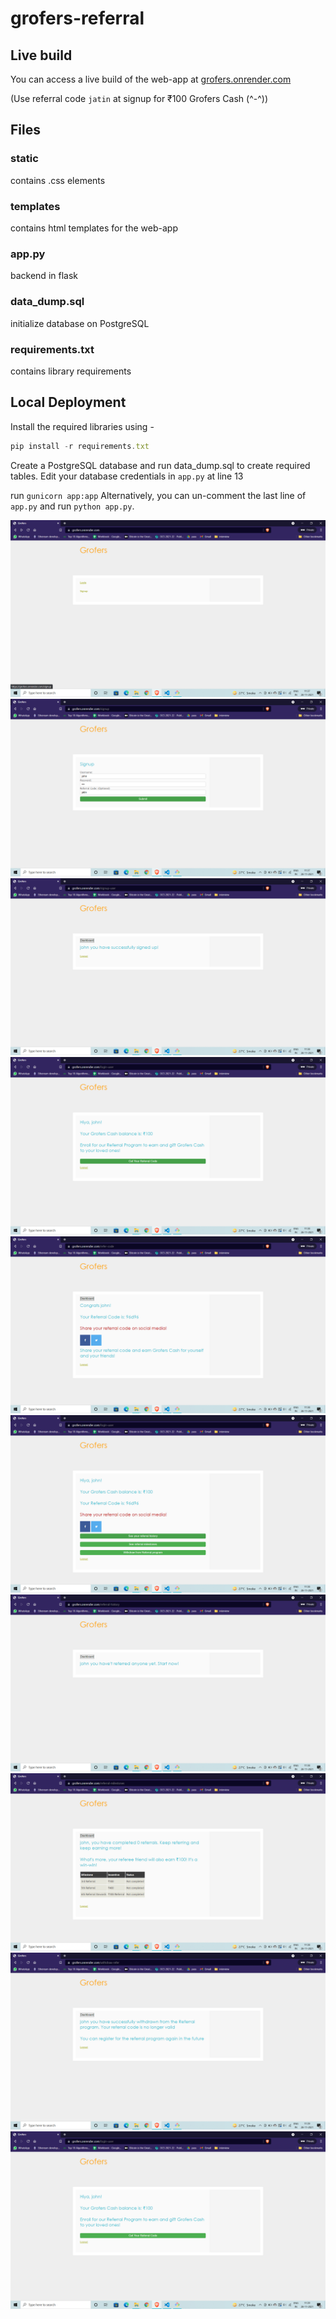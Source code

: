 # grofers-referral

## Live build

You can access a live build of the web-app at [grofers.onrender.com](https://grofers.onrender.com)

(Use referral code `jatin` at signup for ₹100 Grofers Cash (^-^))

## Files

### static

contains .css elements

### templates

contains html templates for the web-app

### app.py

backend in flask

### data_dump.sql

initialize database on PostgreSQL

### requirements.txt

contains library requirements

## Local Deployment

Install the required libraries using -
```typescript
pip install -r requirements.txt
```

Create a PostgreSQL database and run data_dump.sql to create required tables.
Edit your database credentials in `app.py` at line 13

run `gunicorn app:app`
Alternatively, you can un-comment the last line of `app.py` and run `python app.py`.

![Home Page](/images/1.png)
![Signup Page](/images/2.png)
![Signup Success Page](/images/3.png)
![Dashboard 0](/images/4.png)
![Generate Refer Code](/images/5.png)
![Dashboard 1](/images/6.png)
![Referral History](/images/7.png)
![Referral Milestones](/images/8.png)
![Withdraw Referral](/images/9.png)
![Dashboard 0](/images/10.png)